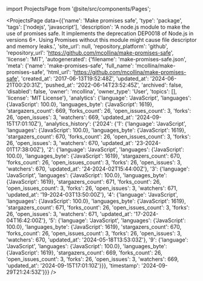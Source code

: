 
import ProjectsPage from '@site/src/components/Pages';

<ProjectsPage
    data={{'name': 'Make promises safe', 'type': 'package', 'tags': ['nodejs', 'javascript'], 'description': 'A node.js module to make the use of promises safe. It implements the deprecation DEP0018 of Node.js in versions 6+. Using Promises without this module might cause file descriptor and memory leaks.', 'site_url': null, 'repository_platform': 'github', 'repository_url': 'https://github.com/mcollina/make-promises-safe', 'license': 'MIT', 'autogenerated': {'filename': 'make-promises-safe.json', 'meta': {'name': 'make-promises-safe', 'full_name': 'mcollina/make-promises-safe', 'html_url': 'https://github.com/mcollina/make-promises-safe', 'created_at': '2017-06-13T19:52:48Z', 'updated_at': '2024-06-21T00:20:31Z', 'pushed_at': '2022-06-14T23:52:45Z', 'archived': false, 'disabled': false, 'owner': 'mcollina', 'owner_type': 'User', 'topics': [], 'license': 'MIT License'}, 'analytics': {'language': 'JavaScript', 'languages': {'JavaScript': 100.0}, 'languages_byte': {'JavaScript': 1619}, 'stargazers_count': 669, 'forks_count': 26, 'open_issues_count': 3, 'forks': 26, 'open_issues': 3, 'watchers': 669, 'updated_at': '2024-09-15T17:01:10Z'}, 'analytics_history': {'2024': {'1': {'language': 'JavaScript', 'languages': {'JavaScript': 100.0}, 'languages_byte': {'JavaScript': 1619}, 'stargazers_count': 670, 'forks_count': 26, 'open_issues_count': 3, 'forks': 26, 'open_issues': 3, 'watchers': 670, 'updated_at': '23-2024-01T17:38:00Z'}, '2': {'language': 'JavaScript', 'languages': {'JavaScript': 100.0}, 'languages_byte': {'JavaScript': 1619}, 'stargazers_count': 670, 'forks_count': 26, 'open_issues_count': 3, 'forks': 26, 'open_issues': 3, 'watchers': 670, 'updated_at': '24-2024-02T15:44:00Z'}, '3': {'language': 'JavaScript', 'languages': {'JavaScript': 100.0}, 'languages_byte': {'JavaScript': 1619}, 'stargazers_count': 671, 'forks_count': 26, 'open_issues_count': 3, 'forks': 26, 'open_issues': 3, 'watchers': 671, 'updated_at': '19-2024-03T13:50:00Z'}, '4': {'language': 'JavaScript', 'languages': {'JavaScript': 100.0}, 'languages_byte': {'JavaScript': 1619}, 'stargazers_count': 671, 'forks_count': 26, 'open_issues_count': 3, 'forks': 26, 'open_issues': 3, 'watchers': 671, 'updated_at': '17-2024-04T16:42:00Z'}, '5': {'language': 'JavaScript', 'languages': {'JavaScript': 100.0}, 'languages_byte': {'JavaScript': 1619}, 'stargazers_count': 670, 'forks_count': 26, 'open_issues_count': 3, 'forks': 26, 'open_issues': 3, 'watchers': 670, 'updated_at': '2024-05-18T13:53:03Z'}, '9': {'language': 'JavaScript', 'languages': {'JavaScript': 100.0}, 'languages_byte': {'JavaScript': 1619}, 'stargazers_count': 669, 'forks_count': 26, 'open_issues_count': 3, 'forks': 26, 'open_issues': 3, 'watchers': 669, 'updated_at': '2024-09-15T17:01:10Z'}}}, 'timestamp': '2024-09-29T21:24:53Z'}}}
/>
